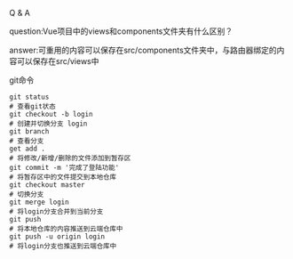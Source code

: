 Q & A

question:Vue项目中的views和components文件夹有什么区别？

answer:可重用的内容可以保存在src/components文件夹中，与路由器绑定的内容可以保存在src/views中


git命令

```shell
git status
# 查看git状态
git checkout -b login
# 创建并切换分支 login
git branch
# 查看分支
get add .
# 将修改/新增/删除的文件添加到暂存区
git commit -m '完成了登陆功能'
# 将暂存区中的文件提交到本地仓库
git checkout master 
# 切换分支
git merge login
# 将login分支合并到当前分支
git push
# 将本地仓库的内容推送到云端仓库中
git push -u origin login
# 将login分支也推送到云端仓库中
```
